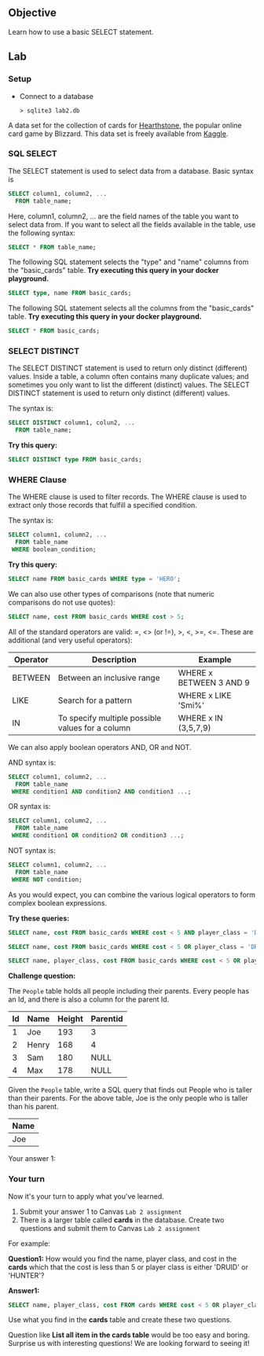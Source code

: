## Objective
Learn how to use a basic SELECT statement.

## Lab

### Setup

* Connect to a database
   ```
   > sqlite3 lab2.db
   ```

A data set for the collection of cards for [Hearthstone](https://playhearthstone.com/en-us/),
the popular online card game by Blizzard. This data set is freely available from 
[Kaggle](https://www.kaggle.com/jeradrose/hearthstone-cards).

### SQL SELECT

The SELECT statement is used to select data from a database.
Basic syntax is 

```sql
SELECT column1, column2, ...
  FROM table_name;
```

Here, column1, column2, ... are the field names of the table you want to select data from. 
If you want to select all the fields available in the table, use the following syntax:

```sql
SELECT * FROM table_name;
```

The following SQL statement selects the "type" and "name" columns from the "basic_cards" table.
**Try executing this query in your docker playground.**

```sql
SELECT type, name FROM basic_cards;
```

The following SQL statement selects all the columns from the "basic_cards" table.
**Try executing this query in your docker playground.**


```sql
SELECT * FROM basic_cards;
```

### SELECT DISTINCT

The SELECT DISTINCT statement is used to return only distinct (different) values.
Inside a table, a column often contains many duplicate values; and sometimes you only want to list the different (distinct) values.
The SELECT DISTINCT statement is used to return only distinct (different) values.

The syntax is:

```sql
SELECT DISTINCT column1, colun2, ...
  FROM table_name;
```

**Try this query:**

```sql
SELECT DISTINCT type FROM basic_cards;
```

### WHERE Clause

The WHERE clause is used to filter records.
The WHERE clause is used to extract only those records that fulfill a specified condition.

The syntax is:

```sql
SELECT column1, column2, ...
  FROM table_name
 WHERE boolean_condition;
```

**Try this query:**

```sql
SELECT name FROM basic_cards WHERE type = 'HERO';
```

We can also use other types of comparisons (note that numeric comparisons do not use quotes):

```sql
SELECT name, cost FROM basic_cards WHERE cost > 5;
```

All of the standard operators are valid: =, <> (or !=), >, <, >=, <=.
These are additional (and very useful operators):

| Operator | Description | Example |
| -------- | ----------- | ------- |
| BETWEEN | Between an inclusive range | WHERE x BETWEEN 3 AND 9 |
| LIKE | Search for a pattern | WHERE x LIKE 'Smi%' |
| IN | To specify multiple possible values for a column | WHERE x IN (3,5,7,9) |

We can also apply boolean operators AND, OR and NOT.

AND syntax is:

```sql
SELECT column1, column2, ...
  FROM table_name
 WHERE condition1 AND condition2 AND condition3 ...;
```

OR syntax is:

```sql
SELECT column1, column2, ...
  FROM table_name
 WHERE condition1 OR condition2 OR condition3 ...;
```

NOT syntax is:

```sql
SELECT column1, column2, ...
  FROM table_name
 WHERE NOT condition;
```

As you would expect, you can combine the various logical operators to form complex boolean expressions.

**Try these queries:**

```sql
SELECT name, cost FROM basic_cards WHERE cost < 5 AND player_class = 'DRUID';
```

```sql
SELECT name, cost FROM basic_cards WHERE cost < 5 OR player_class = 'DRUID';
```

```sql
SELECT name, player_class, cost FROM basic_cards WHERE cost < 5 OR player_class IN ('DRUID', 'HUNTER');
```

**Challenge question:**
<p>The <code>People</code> table holds all people including their parents. Every people has an Id, and there is also a column for the parent Id.</p>

| Id | Name  | Height | Parentid |
|----|-------|--------|-----------|
| 1  | Joe   | 193  | 3         |
| 2  | Henry | 168  | 4         |
| 3  | Sam   | 180  | NULL      |
| 4  | Max   | 178  | NULL      |


<p>Given the <code>People</code> table, write a SQL query that finds out People who is taller than their parents. For the above table, Joe is the only people who is taller than his parent.</p>


| Name |
|----------|
| Joe      |

Your answer 1: 

### Your turn

Now it's your turn to apply what you've learned. 
1. Submit your answer 1 to Canvas `Lab 2 assignment`
2. There is a larger table called **cards** in the database. Create two questions and submit them to Canvas `Lab 2 assignment`

For example:

**Question1:** How would you find the name, player class, and cost in the **cards** which that the cost is less than 5 or player class is either 'DRUID' or 'HUNTER'?

**Answer1:** 
```sql
SELECT name, player_class, cost FROM cards WHERE cost < 5 OR player_class IN ('DRUID', 'HUNTER');
```

Use what you find in the **cards** table and create these two questions. 

Question like **List all item in the cards table** would be too easy and boring. Surprise us with interesting questions! We are looking forward to seeing it!


